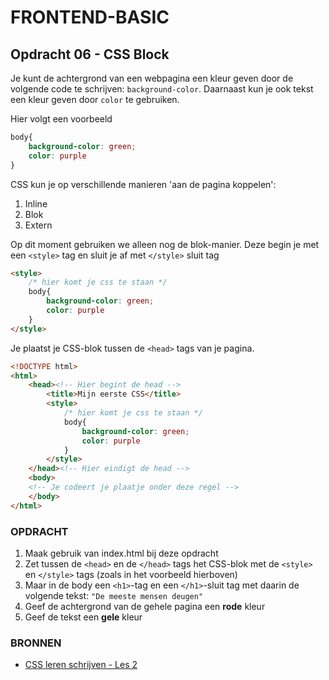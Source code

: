 # FRONTEND-BASIC

## Opdracht 06 - CSS Block

Je kunt de achtergrond van een webpagina een kleur geven door de volgende code te schrijven: `background-color`. Daarnaast kun je ook tekst een kleur geven door `color` te gebruiken.

Hier volgt een voorbeeld

```CSS
body{
    background-color: green;
    color: purple
}
```

CSS kun je op verschillende manieren 'aan de pagina koppelen':

1. Inline
2. Blok
3. Extern

Op dit moment gebruiken we alleen nog de blok-manier. Deze begin je met een `<style>` tag en sluit je af met `</style>` sluit tag

```html
<style>
    /* hier komt je css te staan */
    body{
        background-color: green;
        color: purple
    }
</style>
```

Je plaatst je CSS-blok tussen de  `<head>` tags van je pagina.

```html
<!DOCTYPE html>
<html>
    <head><!-- Hier begint de head -->
        <title>Mijn eerste CSS</title>
        <style>
            /* hier komt je css te staan */
            body{
                background-color: green;
                color: purple
            }
        </style>
    </head><!-- Hier eindigt de head -->
    <body>
    <!-- Je codeert je plaatje onder deze regel -->
    </body>
</html>
```

### OPDRACHT

1. Maak gebruik van index.html bij deze opdracht
2. Zet tussen de `<head>` en de `</head>` tags het CSS-blok met de   `<style>` en `</style>` tags (zoals in het voorbeeld hierboven)
3. Maar in de body een `<h1>`-tag en een `</h1>`-sluit tag met daarin de volgende tekst: `"De meeste mensen deugen"`
4. Geef de achtergrond van de gehele pagina een __rode__ kleur
5. Geef de tekst een __gele__ kleur

### BRONNEN

- [CSS leren schrijven - Les 2](https://www.youtube.com/watch?v=X58h-d5sHsE)
